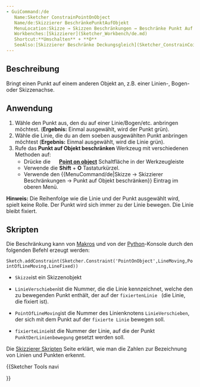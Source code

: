 ```yaml
---
- GuiCommand:/de
   Name:Sketcher ConstrainPointOnObject
   Name/de:Skizzierer BeschränkePunktAufObjekt
   MenuLocation:Skizze → Skizzen Beschränkungen → Beschränke Punkt Auf Objekt
   Workbenches:[Skizzierer](Sketcher_Workbench/de.md)
   Shortcut:**Umschalten** + **O**
   SeeAlso:[Skizzierer Beschränke Deckungsgleich](Sketcher_ConstrainCoincident/de.md)
---
```


## Beschreibung

Bringt einen Punkt auf einem anderen Objekt an, z.B. einer Linien-, Bogen- oder Skizzenachse.

## Anwendung

1.  Wähle den Punkt aus, den du auf einer Linie/Bogen/etc. anbringen möchtest. (**Ergebnis:** Einmal ausgewählt, wird der Punkt grün).
2.  Wähle die Linie, die du an dem soeben ausgewählten Punkt anbringen möchtest (**Ergebnis:** Einmal ausgewählt, wird die Linie grün).
3.  Rufe das **Punkt auf Objekt beschränken** Werkzeug mit verschiedenen Methoden auf:
    -   Drücke die **<img src=images/Sketcher_ConstrainPointOnObject.svg style="width:16px"> [Point on object](Sketcher_ConstrainPointOnObject.md)** Schaltfläche in der Werkzeugleiste
    -   Verwende die **Shift** + **O** Tastaturkürzel.
    -   Verwende den {{MenuCommand/de|Skizze → Skizzierer Beschränkungen → Punkt auf Objekt beschränken}} Eintrag im oberen Menü.

**Hinweis:** Die Reihenfolge wie die Linie und der Punkt ausgewählt wird, spielt keine Rolle. Der Punkt wird sich immer zu der Linie bewegen. Die Linie bleibt fixiert.

## Skripten

Die Beschränkung kann von [Makros](Macros/de.md) und von der [Python](Python/de.md)-Konsole durch den folgenden Befehl erzeugt werden:


`Sketch.addConstraint(Sketcher.Constraint('PointOnObject',LineMoving,PointOfLineMoving,LineFixed))`

-    `Skizze`ist ein Skizzenobjekt

-    `LinieVerschieben`ist die Nummer, die die Linie kennzeichnet, welche den zu bewegenden Punkt enthält, der auf der `fixiertenLinie ` (die Linie, die fixiert ist).

-    `PointOfLineMoving`ist die Nummer des Linienknotens `LinieVerschieben`, der sich mit dem Punkt auf der `fixierte Linie` bewegen soll.

-    `fixierteLinie`ist die Nummer der Linie, auf die der Punkt `PunktDerLinienbewegung` gesetzt werden soll.

Die [Skizzierer Skripten](Sketcher_scripting/de.md) Seite erklärt, wie man die Zahlen zur Bezeichnung von Linien und Punkten erkennt.





{{Sketcher Tools navi

}}  
